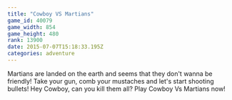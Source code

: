 ```yaml
---
title: "Cowboy VS Martians"
game_id: 40079
game_width: 854
game_height: 480
rank: 13900
date: 2015-07-07T15:18:33.195Z
categories: adventure
---
```

Martians are landed on the earth and seems that they don't wanna  be friendly! Take your gun, comb your mustaches and let's start shooting bullets! Hey Cowboy, can you kill them all? Play Cowboy Vs Martians now!